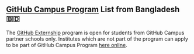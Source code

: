 ## [GitHub Campus Program](https://education.github.com/schools) List from Bangladesh 🇧🇩

The [GitHub Externship](https://externship.github.com) program is open for students from GitHub Campus partner schools only. Institutes which are not part of the program can apply to be part of GitHub Campus Program [here online](https://education.github.com/schools).
